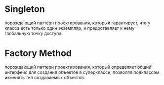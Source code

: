 # Singleton
порождающий паттерн проектирования, который гарантирует, 
что у класса есть только один экземпляр, и предоставляет к нему 
глобальную точку доступа.

# Factory Method
порождающий паттерн проектирования, который определяет 
общий интерфейс для создания объектов в суперклассе, 
позволяя подклассам изменять тип создаваемых объектов.

